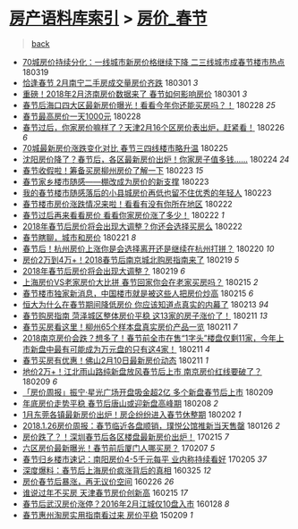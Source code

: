 [房产语料库索引](../../README.md)  > [房价_春节](房价_春节.md)
====
> [back](../README.md)

- [70城房价持续分化：一线城市新房价格继续下降 二三线城市成春节楼市热点](http://jkwz.applinzi.com/ittc/7082280848797991946.html#70%E5%9F%8E%E6%88%BF%E4%BB%B7%E6%8C%81%E7%BB%AD%E5%88%86%E5%8C%96%EF%BC%9A%E4%B8%80%E7%BA%BF%E5%9F%8E%E5%B8%82%E6%96%B0%E6%88%BF%E4%BB%B7%E6%A0%BC%E7%BB%A7%E7%BB%AD%E4%B8%8B%E9%99%8D+%E4%BA%8C%E4%B8%89%E7%BA%BF%E5%9F%8E%E5%B8%82%E6%88%90%E6%98%A5%E8%8A%82%E6%A5%BC%E5%B8%82%E7%83%AD%E7%82%B9) 180319  
- [恰逢春节 2月南宁二手房成交量房价齐跌](http://jkwz.applinzi.com/ittc/7075536449871283210.html#%E6%81%B0%E9%80%A2%E6%98%A5%E8%8A%82+2%E6%9C%88%E5%8D%97%E5%AE%81%E4%BA%8C%E6%89%8B%E6%88%BF%E6%88%90%E4%BA%A4%E9%87%8F%E6%88%BF%E4%BB%B7%E9%BD%90%E8%B7%8C) 180301 *3* 
- [重磅！2018年2月济南房价数据来了 春节如何影响房价](http://jkwz.applinzi.com/ittc/7075439601781310471.html#%E9%87%8D%E7%A3%85%EF%BC%812018%E5%B9%B42%E6%9C%88%E6%B5%8E%E5%8D%97%E6%88%BF%E4%BB%B7%E6%95%B0%E6%8D%AE%E6%9D%A5%E4%BA%86+%E6%98%A5%E8%8A%82%E5%A6%82%E4%BD%95%E5%BD%B1%E5%93%8D%E6%88%BF%E4%BB%B7) 180301 *3* 
- [春节后海口四大区最新房价曝光！看看今年你还能买房吗？！](http://jkwz.applinzi.com/ittc/7075050102232450065.html#%E6%98%A5%E8%8A%82%E5%90%8E%E6%B5%B7%E5%8F%A3%E5%9B%9B%E5%A4%A7%E5%8C%BA%E6%9C%80%E6%96%B0%E6%88%BF%E4%BB%B7%E6%9B%9D%E5%85%89%EF%BC%81%E7%9C%8B%E7%9C%8B%E4%BB%8A%E5%B9%B4%E4%BD%A0%E8%BF%98%E8%83%BD%E4%B9%B0%E6%88%BF%E5%90%97%EF%BC%9F%EF%BC%81) 180228 *25* 
- [春节最高房价一天1000元](http://jkwz.applinzi.com/ittc/7074963427812705297.html#%E6%98%A5%E8%8A%82%E6%9C%80%E9%AB%98%E6%88%BF%E4%BB%B7%E4%B8%80%E5%A4%A91000%E5%85%83) 180228  
- [春节过后，你家房价嘛样了？天津2月16个区房价表出炉，赶紧看！](http://jkwz.applinzi.com/ittc/7074325910151234577.html#%E6%98%A5%E8%8A%82%E8%BF%87%E5%90%8E%EF%BC%8C%E4%BD%A0%E5%AE%B6%E6%88%BF%E4%BB%B7%E5%98%9B%E6%A0%B7%E4%BA%86%EF%BC%9F%E5%A4%A9%E6%B4%A52%E6%9C%8816%E4%B8%AA%E5%8C%BA%E6%88%BF%E4%BB%B7%E8%A1%A8%E5%87%BA%E7%82%89%EF%BC%8C%E8%B5%B6%E7%B4%A7%E7%9C%8B%EF%BC%81) 180226 *6* 
- [70城最新房价涨跌变化对比 春节三四线楼市略升温](http://jkwz.applinzi.com/ittc/7074031369091286032.html#70%E5%9F%8E%E6%9C%80%E6%96%B0%E6%88%BF%E4%BB%B7%E6%B6%A8%E8%B7%8C%E5%8F%98%E5%8C%96%E5%AF%B9%E6%AF%94+%E6%98%A5%E8%8A%82%E4%B8%89%E5%9B%9B%E7%BA%BF%E6%A5%BC%E5%B8%82%E7%95%A5%E5%8D%87%E6%B8%A9) 180225  
- [沈阳房价降了？春节后，各区最新房价出炉！你家房子值多钱……](http://jkwz.applinzi.com/ittc/7073634478528660486.html#%E6%B2%88%E9%98%B3%E6%88%BF%E4%BB%B7%E9%99%8D%E4%BA%86%EF%BC%9F%E6%98%A5%E8%8A%82%E5%90%8E%EF%BC%8C%E5%90%84%E5%8C%BA%E6%9C%80%E6%96%B0%E6%88%BF%E4%BB%B7%E5%87%BA%E7%82%89%EF%BC%81%E4%BD%A0%E5%AE%B6%E6%88%BF%E5%AD%90%E5%80%BC%E5%A4%9A%E9%92%B1%E2%80%A6%E2%80%A6) 180224 *24* 
- [春节收假啦！筹备买房柳州房价了解一下](http://jkwz.applinzi.com/ittc/7073351293001532432.html#%E6%98%A5%E8%8A%82%E6%94%B6%E5%81%87%E5%95%A6%EF%BC%81%E7%AD%B9%E5%A4%87%E4%B9%B0%E6%88%BF%E6%9F%B3%E5%B7%9E%E6%88%BF%E4%BB%B7%E4%BA%86%E8%A7%A3%E4%B8%80%E4%B8%8B) 180223 *15* 
- [春节家乡楼市随感——棚改成为房价的新支撑](http://jkwz.applinzi.com/ittc/7073335707504739339.html#%E6%98%A5%E8%8A%82%E5%AE%B6%E4%B9%A1%E6%A5%BC%E5%B8%82%E9%9A%8F%E6%84%9F%E2%80%94%E2%80%94%E6%A3%9A%E6%94%B9%E6%88%90%E4%B8%BA%E6%88%BF%E4%BB%B7%E7%9A%84%E6%96%B0%E6%94%AF%E6%92%91) 180223  
- [我的春节楼市随感落后的小县城房价再低也留不住优秀的年轻人](http://jkwz.applinzi.com/ittc/7073306876538520582.html#%E6%88%91%E7%9A%84%E6%98%A5%E8%8A%82%E6%A5%BC%E5%B8%82%E9%9A%8F%E6%84%9F%E8%90%BD%E5%90%8E%E7%9A%84%E5%B0%8F%E5%8E%BF%E5%9F%8E%E6%88%BF%E4%BB%B7%E5%86%8D%E4%BD%8E%E4%B9%9F%E7%95%99%E4%B8%8D%E4%BD%8F%E4%BC%98%E7%A7%80%E7%9A%84%E5%B9%B4%E8%BD%BB%E4%BA%BA) 180223  
- [春节楼市房价涨跌情况来啦！看看有没有你所在地区](http://jkwz.applinzi.com/ittc/7072966985086665744.html#%E6%98%A5%E8%8A%82%E6%A5%BC%E5%B8%82%E6%88%BF%E4%BB%B7%E6%B6%A8%E8%B7%8C%E6%83%85%E5%86%B5%E6%9D%A5%E5%95%A6%EF%BC%81%E7%9C%8B%E7%9C%8B%E6%9C%89%E6%B2%A1%E6%9C%89%E4%BD%A0%E6%89%80%E5%9C%A8%E5%9C%B0%E5%8C%BA) 180222  
- [春节过后再来看看房价 看看你家房价涨了多少！](http://jkwz.applinzi.com/ittc/7072949816105894923.html#%E6%98%A5%E8%8A%82%E8%BF%87%E5%90%8E%E5%86%8D%E6%9D%A5%E7%9C%8B%E7%9C%8B%E6%88%BF%E4%BB%B7+%E7%9C%8B%E7%9C%8B%E4%BD%A0%E5%AE%B6%E6%88%BF%E4%BB%B7%E6%B6%A8%E4%BA%86%E5%A4%9A%E5%B0%91%EF%BC%81) 180222 *1* 
- [2018年春节后房价将会出现大调整？你还会选择买房么](http://jkwz.applinzi.com/ittc/7072844162577990663.html#2018%E5%B9%B4%E6%98%A5%E8%8A%82%E5%90%8E%E6%88%BF%E4%BB%B7%E5%B0%86%E4%BC%9A%E5%87%BA%E7%8E%B0%E5%A4%A7%E8%B0%83%E6%95%B4%EF%BC%9F%E4%BD%A0%E8%BF%98%E4%BC%9A%E9%80%89%E6%8B%A9%E4%B9%B0%E6%88%BF%E4%B9%88) 180222  
- [春节瞎聊，城市和房价](http://jkwz.applinzi.com/ittc/7072663915458987019.html#%E6%98%A5%E8%8A%82%E7%9E%8E%E8%81%8A%EF%BC%8C%E5%9F%8E%E5%B8%82%E5%92%8C%E6%88%BF%E4%BB%B7) 180221 *8* 
- [春节后！杭州房价上涨你是会选择离开还是继续在杭州打拼？](http://jkwz.applinzi.com/ittc/7062955079055705099.html#%E6%98%A5%E8%8A%82%E5%90%8E%EF%BC%81%E6%9D%AD%E5%B7%9E%E6%88%BF%E4%BB%B7%E4%B8%8A%E6%B6%A8%E4%BD%A0%E6%98%AF%E4%BC%9A%E9%80%89%E6%8B%A9%E7%A6%BB%E5%BC%80%E8%BF%98%E6%98%AF%E7%BB%A7%E7%BB%AD%E5%9C%A8%E6%9D%AD%E5%B7%9E%E6%89%93%E6%8B%BC%EF%BC%9F) 180220 *10* 
- [房价2万到4万+！2018春节后南京城北购房指南来了](http://jkwz.applinzi.com/ittc/7071863633569383434.html#%E6%88%BF%E4%BB%B72%E4%B8%87%E5%88%B04%E4%B8%87%2B%EF%BC%812018%E6%98%A5%E8%8A%82%E5%90%8E%E5%8D%97%E4%BA%AC%E5%9F%8E%E5%8C%97%E8%B4%AD%E6%88%BF%E6%8C%87%E5%8D%97%E6%9D%A5%E4%BA%86) 180219 *5* 
- [2018年春节后房价将会出现大调整？](http://jkwz.applinzi.com/ittc/7071749158275122192.html#2018%E5%B9%B4%E6%98%A5%E8%8A%82%E5%90%8E%E6%88%BF%E4%BB%B7%E5%B0%86%E4%BC%9A%E5%87%BA%E7%8E%B0%E5%A4%A7%E8%B0%83%E6%95%B4%EF%BC%9F) 180219 *6* 
- [上海房价VS老家房价大比拼 春节回家你会在老家买房吗？](http://jkwz.applinzi.com/ittc/7070322028496552967.html#%E4%B8%8A%E6%B5%B7%E6%88%BF%E4%BB%B7VS%E8%80%81%E5%AE%B6%E6%88%BF%E4%BB%B7%E5%A4%A7%E6%AF%94%E6%8B%BC+%E6%98%A5%E8%8A%82%E5%9B%9E%E5%AE%B6%E4%BD%A0%E4%BC%9A%E5%9C%A8%E8%80%81%E5%AE%B6%E4%B9%B0%E6%88%BF%E5%90%97%EF%BC%9F) 180215 *2* 
- [春节楼市独家新消息，中国楼市就是被这些人把房价炒高](http://jkwz.applinzi.com/ittc/7070242627654255622.html#%E6%98%A5%E8%8A%82%E6%A5%BC%E5%B8%82%E7%8B%AC%E5%AE%B6%E6%96%B0%E6%B6%88%E6%81%AF%EF%BC%8C%E4%B8%AD%E5%9B%BD%E6%A5%BC%E5%B8%82%E5%B0%B1%E6%98%AF%E8%A2%AB%E8%BF%99%E4%BA%9B%E4%BA%BA%E6%8A%8A%E6%88%BF%E4%BB%B7%E7%82%92%E9%AB%98) 180215 *6* 
- [恒大为什么在春节期间降低房价 你应该知道点真实的内幕了](http://jkwz.applinzi.com/ittc/7069526992611705872.html#%E6%81%92%E5%A4%A7%E4%B8%BA%E4%BB%80%E4%B9%88%E5%9C%A8%E6%98%A5%E8%8A%82%E6%9C%9F%E9%97%B4%E9%99%8D%E4%BD%8E%E6%88%BF%E4%BB%B7+%E4%BD%A0%E5%BA%94%E8%AF%A5%E7%9F%A5%E9%81%93%E7%82%B9%E7%9C%9F%E5%AE%9E%E7%9A%84%E5%86%85%E5%B9%95%E4%BA%86) 180213 *94* 
- [春节购房指南 菏泽城区整体房价平稳 这13家的房子涨价了！](http://jkwz.applinzi.com/ittc/7068888953543721991.html#%E6%98%A5%E8%8A%82%E8%B4%AD%E6%88%BF%E6%8C%87%E5%8D%97+%E8%8F%8F%E6%B3%BD%E5%9F%8E%E5%8C%BA%E6%95%B4%E4%BD%93%E6%88%BF%E4%BB%B7%E5%B9%B3%E7%A8%B3+%E8%BF%9913%E5%AE%B6%E7%9A%84%E6%88%BF%E5%AD%90%E6%B6%A8%E4%BB%B7%E4%BA%86%EF%BC%81) 180211 *13* 
- [春节买房看这里！柳州65个样本盘真实房价产品一览](http://jkwz.applinzi.com/ittc/7068885291626923025.html#%E6%98%A5%E8%8A%82%E4%B9%B0%E6%88%BF%E7%9C%8B%E8%BF%99%E9%87%8C%EF%BC%81%E6%9F%B3%E5%B7%9E65%E4%B8%AA%E6%A0%B7%E6%9C%AC%E7%9B%98%E7%9C%9F%E5%AE%9E%E6%88%BF%E4%BB%B7%E4%BA%A7%E5%93%81%E4%B8%80%E8%A7%88) 180211 *7* 
- [2018南京房价会跌？想多了！春节前全市在售“1字头”楼盘仅剩11家，今年上市新盘中最有可能成为万元盘的只有这4家！](http://jkwz.applinzi.com/ittc/7068738966990095376.html#2018%E5%8D%97%E4%BA%AC%E6%88%BF%E4%BB%B7%E4%BC%9A%E8%B7%8C%EF%BC%9F%E6%83%B3%E5%A4%9A%E4%BA%86%EF%BC%81%E6%98%A5%E8%8A%82%E5%89%8D%E5%85%A8%E5%B8%82%E5%9C%A8%E5%94%AE%E2%80%9C1%E5%AD%97%E5%A4%B4%E2%80%9D%E6%A5%BC%E7%9B%98%E4%BB%85%E5%89%A911%E5%AE%B6%EF%BC%8C%E4%BB%8A%E5%B9%B4%E4%B8%8A%E5%B8%82%E6%96%B0%E7%9B%98%E4%B8%AD%E6%9C%80%E6%9C%89%E5%8F%AF%E8%83%BD%E6%88%90%E4%B8%BA%E4%B8%87%E5%85%83%E7%9B%98%E7%9A%84%E5%8F%AA%E6%9C%89%E8%BF%994%E5%AE%B6%EF%BC%81) 180211 *4* 
- [春节买房有优惠！佛山2月10日最新房价动态](http://jkwz.applinzi.com/ittc/7068734700682478609.html#%E6%98%A5%E8%8A%82%E4%B9%B0%E6%88%BF%E6%9C%89%E4%BC%98%E6%83%A0%EF%BC%81%E4%BD%9B%E5%B1%B12%E6%9C%8810%E6%97%A5%E6%9C%80%E6%96%B0%E6%88%BF%E4%BB%B7%E5%8A%A8%E6%80%81) 180211 *1* 
- [地价2万+！江北雨山路纯新盘放风春节后上市 南京房价红线要破了？](http://jkwz.applinzi.com/ittc/7068168171515544593.html#%E5%9C%B0%E4%BB%B72%E4%B8%87%2B%EF%BC%81%E6%B1%9F%E5%8C%97%E9%9B%A8%E5%B1%B1%E8%B7%AF%E7%BA%AF%E6%96%B0%E7%9B%98%E6%94%BE%E9%A3%8E%E6%98%A5%E8%8A%82%E5%90%8E%E4%B8%8A%E5%B8%82+%E5%8D%97%E4%BA%AC%E6%88%BF%E4%BB%B7%E7%BA%A2%E7%BA%BF%E8%A6%81%E7%A0%B4%E4%BA%86%EF%BC%9F) 180209 *6* 
- [「房价周报」振宁·星光广场开盘吸金超2亿 多个新盘春节后上市](http://jkwz.applinzi.com/ittc/7068038381433259018.html#%E3%80%8C%E6%88%BF%E4%BB%B7%E5%91%A8%E6%8A%A5%E3%80%8D%E6%8C%AF%E5%AE%81%C2%B7%E6%98%9F%E5%85%89%E5%B9%BF%E5%9C%BA%E5%BC%80%E7%9B%98%E5%90%B8%E9%87%91%E8%B6%852%E4%BA%BF+%E5%A4%9A%E4%B8%AA%E6%96%B0%E7%9B%98%E6%98%A5%E8%8A%82%E5%90%8E%E4%B8%8A%E5%B8%82) 180209  
- [年底房价走势平稳 春节后唐山或迎新盘高峰期](http://jkwz.applinzi.com/ittc/7067618801095296010.html#%E5%B9%B4%E5%BA%95%E6%88%BF%E4%BB%B7%E8%B5%B0%E5%8A%BF%E5%B9%B3%E7%A8%B3+%E6%98%A5%E8%8A%82%E5%90%8E%E5%94%90%E5%B1%B1%E6%88%96%E8%BF%8E%E6%96%B0%E7%9B%98%E9%AB%98%E5%B3%B0%E6%9C%9F) 180208 *2* 
- [1月东莞各镇最新房价出炉！房企纷纷进入春节休整期](http://jkwz.applinzi.com/ittc/7065407730531959825.html#1%E6%9C%88%E4%B8%9C%E8%8E%9E%E5%90%84%E9%95%87%E6%9C%80%E6%96%B0%E6%88%BF%E4%BB%B7%E5%87%BA%E7%82%89%EF%BC%81%E6%88%BF%E4%BC%81%E7%BA%B7%E7%BA%B7%E8%BF%9B%E5%85%A5%E6%98%A5%E8%8A%82%E4%BC%91%E6%95%B4%E6%9C%9F) 180202 *1* 
- [2018.1.26房价周报：春节临近各盘顺销，璞悦公馆推新当天售罄](http://jkwz.applinzi.com/ittc/7062910975055758352.html#2018.1.26%E6%88%BF%E4%BB%B7%E5%91%A8%E6%8A%A5%EF%BC%9A%E6%98%A5%E8%8A%82%E4%B8%B4%E8%BF%91%E5%90%84%E7%9B%98%E9%A1%BA%E9%94%80%EF%BC%8C%E7%92%9E%E6%82%A6%E5%85%AC%E9%A6%86%E6%8E%A8%E6%96%B0%E5%BD%93%E5%A4%A9%E5%94%AE%E7%BD%84) 180126 *2* 
- [房价跌了？！深圳春节后各区楼盘最新房价出炉！](http://jkwz.applinzi.com/ittc/6934680936523498501.html#%E6%88%BF%E4%BB%B7%E8%B7%8C%E4%BA%86%EF%BC%9F%EF%BC%81%E6%B7%B1%E5%9C%B3%E6%98%A5%E8%8A%82%E5%90%8E%E5%90%84%E5%8C%BA%E6%A5%BC%E7%9B%98%E6%9C%80%E6%96%B0%E6%88%BF%E4%BB%B7%E5%87%BA%E7%82%89%EF%BC%81) 170215 *7* 
- [六区房价最新曝光！春节前后厦门人哪买房？](http://jkwz.applinzi.com/ittc/6931823871069258757.html#%E5%85%AD%E5%8C%BA%E6%88%BF%E4%BB%B7%E6%9C%80%E6%96%B0%E6%9B%9D%E5%85%89%EF%BC%81%E6%98%A5%E8%8A%82%E5%89%8D%E5%90%8E%E5%8E%A6%E9%97%A8%E4%BA%BA%E5%93%AA%E4%B9%B0%E6%88%BF%EF%BC%9F) 170207 *5* 
- [春节归乡楼市速记：南阳房价4-5千元每平 业内称持续看好](http://jkwz.applinzi.com/ittc/6931211039193695236.html#%E6%98%A5%E8%8A%82%E5%BD%92%E4%B9%A1%E6%A5%BC%E5%B8%82%E9%80%9F%E8%AE%B0%EF%BC%9A%E5%8D%97%E9%98%B3%E6%88%BF%E4%BB%B74-5%E5%8D%83%E5%85%83%E6%AF%8F%E5%B9%B3+%E4%B8%9A%E5%86%85%E7%A7%B0%E6%8C%81%E7%BB%AD%E7%9C%8B%E5%A5%BD) 170205 *37* 
- [深度爆料：春节后上海房价疯涨背后的真相](http://jkwz.applinzi.com/ittc/6813126499309716484.html#%E6%B7%B1%E5%BA%A6%E7%88%86%E6%96%99%EF%BC%9A%E6%98%A5%E8%8A%82%E5%90%8E%E4%B8%8A%E6%B5%B7%E6%88%BF%E4%BB%B7%E7%96%AF%E6%B6%A8%E8%83%8C%E5%90%8E%E7%9A%84%E7%9C%9F%E7%9B%B8) 160325 *12* 
- [房价春节后暴涨，再无议价空间](http://jkwz.applinzi.com/ittc/6803115386744603653.html#%E6%88%BF%E4%BB%B7%E6%98%A5%E8%8A%82%E5%90%8E%E6%9A%B4%E6%B6%A8%EF%BC%8C%E5%86%8D%E6%97%A0%E8%AE%AE%E4%BB%B7%E7%A9%BA%E9%97%B4) 160226 *26* 
- [谁说过年不买房 天津春节房价创新高](http://jkwz.applinzi.com/ittc/6799109796259169285.html#%E8%B0%81%E8%AF%B4%E8%BF%87%E5%B9%B4%E4%B8%8D%E4%B9%B0%E6%88%BF+%E5%A4%A9%E6%B4%A5%E6%98%A5%E8%8A%82%E6%88%BF%E4%BB%B7%E5%88%9B%E6%96%B0%E9%AB%98) 160215 *17* 
- [春节后武汉房价涨停？2016年2月江城仅10盘入市](http://jkwz.applinzi.com/ittc/6792311613176677380.html#%E6%98%A5%E8%8A%82%E5%90%8E%E6%AD%A6%E6%B1%89%E6%88%BF%E4%BB%B7%E6%B6%A8%E5%81%9C%EF%BC%9F2016%E5%B9%B42%E6%9C%88%E6%B1%9F%E5%9F%8E%E4%BB%8510%E7%9B%98%E5%85%A5%E5%B8%82) 160128 *8* 
- [春节惠州淘房实用指南看过来 房价平稳](http://jkwz.applinzi.com/ittc/547650611387252720.html#%E6%98%A5%E8%8A%82%E6%83%A0%E5%B7%9E%E6%B7%98%E6%88%BF%E5%AE%9E%E7%94%A8%E6%8C%87%E5%8D%97%E7%9C%8B%E8%BF%87%E6%9D%A5+%E6%88%BF%E4%BB%B7%E5%B9%B3%E7%A8%B3) 150209 *1* 
